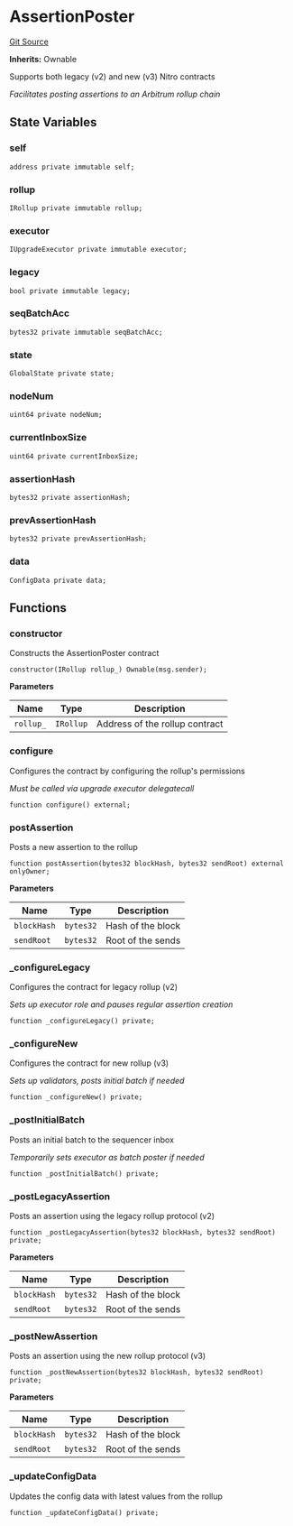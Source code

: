 # AssertionPoster
[Git Source](https://github.com/SyndicateProtocol/syndicate-appchains/blob/b28027a30c67e2de9f45368bdf6d7b4aecf3b0cf/src/withdrawal/AssertionPoster.sol)

**Inherits:**
Ownable

Supports both legacy (v2) and new (v3) Nitro contracts

*Facilitates posting assertions to an Arbitrum rollup chain*


## State Variables
### self

```solidity
address private immutable self;
```


### rollup

```solidity
IRollup private immutable rollup;
```


### executor

```solidity
IUpgradeExecutor private immutable executor;
```


### legacy

```solidity
bool private immutable legacy;
```


### seqBatchAcc

```solidity
bytes32 private immutable seqBatchAcc;
```


### state

```solidity
GlobalState private state;
```


### nodeNum

```solidity
uint64 private nodeNum;
```


### currentInboxSize

```solidity
uint64 private currentInboxSize;
```


### assertionHash

```solidity
bytes32 private assertionHash;
```


### prevAssertionHash

```solidity
bytes32 private prevAssertionHash;
```


### data

```solidity
ConfigData private data;
```


## Functions
### constructor

Constructs the AssertionPoster contract


```solidity
constructor(IRollup rollup_) Ownable(msg.sender);
```
**Parameters**

|Name|Type|Description|
|----|----|-----------|
|`rollup_`|`IRollup`|Address of the rollup contract|


### configure

Configures the contract by configuring the rollup's permissions

*Must be called via upgrade executor delegatecall*


```solidity
function configure() external;
```

### postAssertion

Posts a new assertion to the rollup


```solidity
function postAssertion(bytes32 blockHash, bytes32 sendRoot) external onlyOwner;
```
**Parameters**

|Name|Type|Description|
|----|----|-----------|
|`blockHash`|`bytes32`|Hash of the block|
|`sendRoot`|`bytes32`|Root of the sends|


### _configureLegacy

Configures the contract for legacy rollup (v2)

*Sets up executor role and pauses regular assertion creation*


```solidity
function _configureLegacy() private;
```

### _configureNew

Configures the contract for new rollup (v3)

*Sets up validators, posts initial batch if needed*


```solidity
function _configureNew() private;
```

### _postInitialBatch

Posts an initial batch to the sequencer inbox

*Temporarily sets executor as batch poster if needed*


```solidity
function _postInitialBatch() private;
```

### _postLegacyAssertion

Posts an assertion using the legacy rollup protocol (v2)


```solidity
function _postLegacyAssertion(bytes32 blockHash, bytes32 sendRoot) private;
```
**Parameters**

|Name|Type|Description|
|----|----|-----------|
|`blockHash`|`bytes32`|Hash of the block|
|`sendRoot`|`bytes32`|Root of the sends|


### _postNewAssertion

Posts an assertion using the new rollup protocol (v3)


```solidity
function _postNewAssertion(bytes32 blockHash, bytes32 sendRoot) private;
```
**Parameters**

|Name|Type|Description|
|----|----|-----------|
|`blockHash`|`bytes32`|Hash of the block|
|`sendRoot`|`bytes32`|Root of the sends|


### _updateConfigData

Updates the config data with latest values from the rollup


```solidity
function _updateConfigData() private;
```

